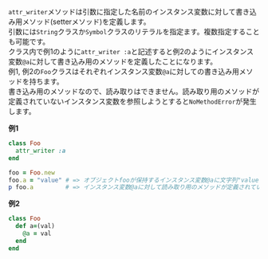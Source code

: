 `attr_writer`メソッドは引数に指定した名前のインスタンス変数に対して書き込み用メソッド(setterメソッド)を定義します。  
引数には`String`クラスか`Symbol`クラスのリテラルを指定ます。複数指定することも可能です。  
クラス内で例1のように`attr_writer :a`と記述すると例2のようにインスタンス変数`@a`に対して書き込み用のメソッドを定義したことになります。  
例1, 例2の`Foo`クラスはそれぞれインスタンス変数`@a`に対しての書き込み用メソッドを持ちます。  
書き込み用のメソッドなので、読み取りはできません。読み取り用のメソッドが定義されていないインスタンス変数を参照しようとすると`NoMethodError`が発生します。

**例1**

```ruby
class Foo
  attr_writer :a
end

foo = Foo.new
foo.a = "value" # => オブジェクトfooが保持するインスタンス変数@aに文字列"value"が代入される
p foo.a         # => インスタンス変数@aに対して読み取り用のメソッドが定義されていないためNoMethodErrorが発生
```

**例2**

```ruby
class Foo
  def a=(val)
    @a = val
  end
end
```